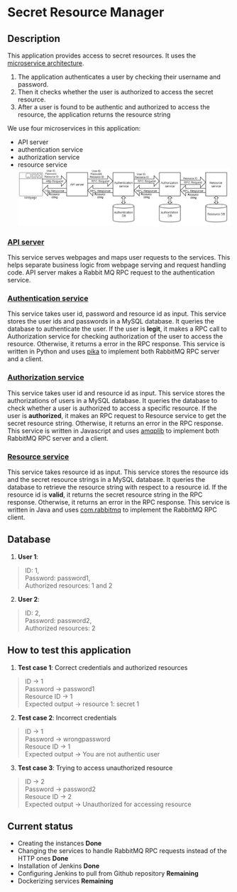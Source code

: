 # Secret Resource Manager
## Description
This application provides access to secret resources. It uses the [microservice architecture](http://microservices.io/patterns/microservices.html).
1) The application authenticates a user by checking their username and password.
1) Then it checks whether the user is authorized to access the secret resource.
1) After a user is found to be authentic and authorized to access the resource, the application returns the resource string

We use four microservices in this application:
  - API server
  - authentication service
  - authorization service
  - resource service  
![alt text](https://github.com/airavata-courses/saurabh/blob/master/Assignment2/design.jpg)

### [API server](https://github.com/airavata-courses/saurabh/tree/master/Assignment1/api_server)
This service serves webpages and maps user requests to the services.
This helps separate business logic from webpage serving and request handling code.
API server makes a Rabbit MQ RPC request to the authentication service.

### [Authentication service](https://github.com/airavata-courses/saurabh/tree/master/Assignment1/authentication-service)
This service takes user id, password and resource id as input. This service stores the user ids and passwords in a MySQL database. It queries the database to authenticate the user. If the user is **legit**, it makes a RPC call to Authorization service for checking authorization of the user to access the resource. Otherwise, it returns a error in the RPC response.
This service is written in Python and uses [pika](https://pika.readthedocs.io/en/0.10.0/) to implement both RabbitMQ RPC server and a client.

### [Authorization service](https://github.com/airavata-courses/saurabh/tree/master/Assignment1/authorization-service)
This service takes user id and resource id as input. This service stores the authorizations of users in a MySQL database. It queries the database to check whether a user is authorized to access a specific resource. If the user is **authorized**, it makes an RPC request to Resource service to get the secret resource string. Otherwise, it returns an error in the RPC response.
This service is written in Javascript and uses [amqplib](https://www.npmjs.com/package/amqplib) to implement both RabbitMQ RPC server and a client.

### [Resource service](https://github.com/airavata-courses/saurabh/tree/master/Assignment1/resource-service)
This service takes resource id as input. This service stores the resource ids and the secret resource strings in a MySQL database. It queries the database to retrieve the resource string with respect to a resource id. If the resource id is **valid**, it returns the secret resource string in the RPC response. Otherwise, it returns an error in the RPC response.
This service is written in Java and uses [com.rabbitmq](https://www.rabbitmq.com/java-client.html) to implement the RabbitMQ RPC client.

## Database
1) **User 1**:
  > ID: 1, <br/>
  > Password: password1, <br/>
  > Authorized resources: 1 and 2

2) **User 2**:
  > ID: 2, <br/>
  > Password: password2, <br/>
  > Authorized resources: 2

## How to test this application
1) **Test case 1**: Correct credentials and authorized resources
  > ID -> 1 <br/>
  > Password -> password1 <br/>
  > Resource ID -> 1 <br/>
  > Expected output -> resource 1: secret 1

2) **Test case 2**: Incorrect credentials
  > ID -> 1 <br/>
  > Password -> wrongpassword <br/>
  > Resouce ID -> 1 <br/>
  > Expected output -> You are not authentic user

3) **Test case 3**: Trying to access unauthorized resource
  > ID -> 2 <br/>
  > Password -> password2 <br/>
  > Resouce ID -> 2 <br/>
  > Expected output -> Unauthorized for accessing resource

## Current status
* Creating the instances **Done**
* Changing the services to handle RabbitMQ RPC requests instead of the HTTP ones **Done**
* Installation of Jenkins **Done**
* Configuring Jenkins to pull from Github repository **Remaining**
* Dockerizing services **Remaining**